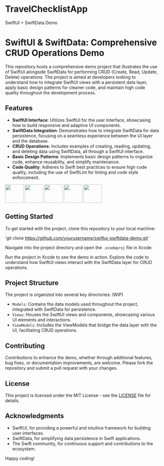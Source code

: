 # TravelChecklistApp

SwiftUI + SwiftData Demo

# SwiftUI & SwiftData: Comprehensive CRUD Operations Demo

This repository hosts a comprehensive demo project that illustrates the use of SwiftUI alongside SwiftData for performing CRUD (Create, Read, Update, Delete) operations. The project is aimed at developers looking to understand how to integrate SwiftUI views with a persistent data layer, apply basic design patterns for cleaner code, and maintain high code quality throughout the development process.

## Features

- **SwiftUI Interface**: Utilizes SwiftUI for the user interface, showcasing how to build responsive and adaptive UI components.
- **SwiftData Integration**: Demonstrates how to integrate SwiftData for data persistence, focusing on a seamless experience between the UI layer and the database.
- **CRUD Operations**: Includes examples of creating, reading, updating, and deleting data using SwiftData, all through a SwiftUI interface.
- **Basic Design Patterns**: Implements basic design patterns to organize code, enhance reusability, and simplify maintenance.
- **Code Quality**: Adheres to Swift best practices to ensure high code quality, including the use of SwiftLint for linting and code style enforcement.

<img src="https://github.com/devashree-shukla/TravelChecklistApp/assets/38584944/d51a4356-1e28-44df-a865-bfe98b2ae107" width="60">
<img src="https://github.com/devashree-shukla/TravelChecklistApp/assets/38584944/cee8d81b-2d23-4ffc-8aa4-122b8208c2a1" width="60">
<img src="https://github.com/devashree-shukla/TravelChecklistApp/assets/38584944/31699b43-a2ef-473e-9c86-b563de41df61" width="60">
<img src="https://github.com/devashree-shukla/TravelChecklistApp/assets/38584944/a8561b1a-b8e8-40b0-9dbb-d927e0b1d1ec" width="60">
<img src="https://github.com/devashree-shukla/TravelChecklistApp/assets/38584944/fd4989be-f4f3-48fb-99a0-bb9e19264e9d" width="60">


## Getting Started

To get started with the project, clone this repository to your local machine:

'git clone https://github.com/yourusername/swiftui-swiftdata-demo.git'


Navigate into the project directory and open the `.xcodeproj` file in Xcode:

Run the project in Xcode to see the demo in action. Explore the code to understand how SwiftUI views interact with the SwiftData layer for CRUD operations.

## Project Structure

The project is organized into several key directories: (WIP)

- `Models`: Contains the data models used throughout the project, integrated with SwiftData for persistence.
- `Views`: Houses the SwiftUI views and components, showcasing various UI elements and interactions.
- `ViewModels`: Includes the ViewModels that bridge the data layer with the UI, facilitating CRUD operations.

## Contributing

Contributions to enhance the demo, whether through additional features, bug fixes, or documentation improvements, are welcome. Please fork the repository and submit a pull request with your changes.

## License

This project is licensed under the MIT License - see the [LICENSE](LICENSE) file for details.

## Acknowledgments

- SwiftUI, for providing a powerful and intuitive framework for building user interfaces.
- SwiftData, for simplifying data persistence in Swift applications.
- The Swift community, for continuous support and contributions to the ecosystem.

Happy coding!





